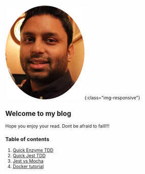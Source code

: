 ![image-title-here](img/logo.png){:class="img-responsive"}
## Welcome to my blog

Hope you enjoy your read.
Dont be afraid to faill!!!

### Table of contents

1. [Quick Enzyme TDD](blogs/enzymeTDD.md)
2. [Quick Jest TDD]()
3. [Jest vs Mocha]()
4. [Docker tutorial]()

